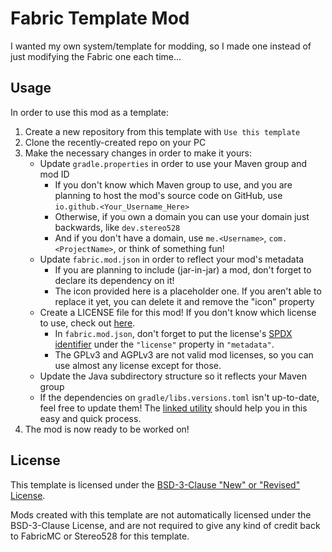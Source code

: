 # Fabric Template Mod

I wanted my own system/template for modding, so I made one instead of just modifying the Fabric one each time...

## Usage
In order to use this mod as a template:

1. Create a new repository from this template with `Use this template`
2. Clone the recently-created repo on your PC
3. Make the necessary changes in order to make it yours:
    - Update `gradle.properties` in order to use your Maven group and mod ID
        - If you don't know which Maven group to use, and you are planning to host the mod's source code on GitHub, use `io.github.<Your_Username_Here>`
        - Otherwise, if you own a domain you can use your domain just backwards, like `dev.stereo528`
        - And if you don't have a domain, use `me.<Username>`, `com.<ProjectName>`, or think of something fun!
    - Update `fabric.mod.json` in order to reflect your mod's metadata
        - If you are planning to include (jar-in-jar) a mod, don't forget to declare its dependency on it!
        - The icon provided here is a placeholder one. If you aren't able to replace it yet, you can delete it and remove the "icon" property
    - Create a LICENSE file for this mod! If you don't know which license to use, check out [here](https://choosealicense.com/).
        - In `fabric.mod.json`, don't forget to put the license's [SPDX identifier](https://spdx.org/licenses/) under the `"license"` property in `"metadata"`.
        - The GPLv3 and AGPLv3 are not valid mod licenses, so you can use almost any license except for those.
    - Update the Java subdirectory structure so it reflects your Maven group
    - If the dependencies on `gradle/libs.versions.toml` isn't up-to-date, feel free to update them! The [linked utility](https://fabricmc.net/develop/) should help you in this easy and quick process.
4. The mod is now ready to be worked on!

## License

This template is licensed under the [BSD-3-Clause "New" or "Revised" License](LICENSE).

Mods created with this template are not automatically licensed under the BSD-3-Clause License, and are not required to give any kind of credit back to FabricMC or Stereo528 for this template.